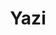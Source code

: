 ---
git: https://github.com/sxyazi/yazi
logohandle: github_yazi-rs
sort: yazirs
title: Yazi
website: https://yazi-rs.github.io/
---